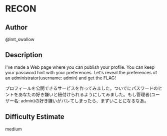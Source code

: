 # RECON

## Author
@lmt\_swallow

## Description
I've made a Web page where you can publish your profile. You can keep your password hint with your preferences. Let's reveal the preferences of an administrator(username: admin) and get the FLAG!

プロフィールを公開できるサービスを作ってみました。ついでにパスワードのヒントをあなたの好き嫌いと紐付けられるようにしてみました。もし管理者(ユーザー名: admin)の好き嫌いがバレてしまったら、まずいことになるなあ。

## Difficulty Estimate
medium
